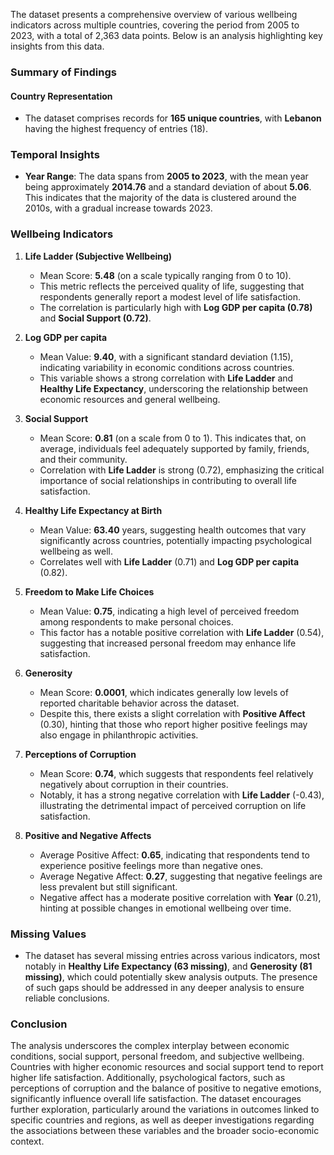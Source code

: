The dataset presents a comprehensive overview of various wellbeing indicators across multiple countries, covering the period from 2005 to 2023, with a total of 2,363 data points. Below is an analysis highlighting key insights from this data.

### Summary of Findings

#### Country Representation
- The dataset comprises records for **165 unique countries**, with **Lebanon** having the highest frequency of entries (18).

### Temporal Insights
- **Year Range**: The data spans from **2005 to 2023**, with the mean year being approximately **2014.76** and a standard deviation of about **5.06**. This indicates that the majority of the data is clustered around the 2010s, with a gradual increase towards 2023.

### Wellbeing Indicators

1. **Life Ladder (Subjective Wellbeing)**
   - Mean Score: **5.48** (on a scale typically ranging from 0 to 10).
   - This metric reflects the perceived quality of life, suggesting that respondents generally report a modest level of life satisfaction.
   - The correlation is particularly high with **Log GDP per capita (0.78)** and **Social Support (0.72)**.

2. **Log GDP per capita**
   - Mean Value: **9.40**, with a significant standard deviation (1.15), indicating variability in economic conditions across countries.
   - This variable shows a strong correlation with **Life Ladder** and **Healthy Life Expectancy**, underscoring the relationship between economic resources and general wellbeing.

3. **Social Support**
   - Mean Score: **0.81** (on a scale from 0 to 1). This indicates that, on average, individuals feel adequately supported by family, friends, and their community.
   - Correlation with **Life Ladder** is strong (0.72), emphasizing the critical importance of social relationships in contributing to overall life satisfaction.

4. **Healthy Life Expectancy at Birth**
   - Mean Value: **63.40** years, suggesting health outcomes that vary significantly across countries, potentially impacting psychological wellbeing as well.
   - Correlates well with **Life Ladder** (0.71) and **Log GDP per capita** (0.82).

5. **Freedom to Make Life Choices**
   - Mean Value: **0.75**, indicating a high level of perceived freedom among respondents to make personal choices.
   - This factor has a notable positive correlation with **Life Ladder** (0.54), suggesting that increased personal freedom may enhance life satisfaction.

6. **Generosity**
   - Mean Score: **0.0001**, which indicates generally low levels of reported charitable behavior across the dataset.
   - Despite this, there exists a slight correlation with **Positive Affect** (0.30), hinting that those who report higher positive feelings may also engage in philanthropic activities.

7. **Perceptions of Corruption**
   - Mean Score: **0.74**, which suggests that respondents feel relatively negatively about corruption in their countries.
   - Notably, it has a strong negative correlation with **Life Ladder** (-0.43), illustrating the detrimental impact of perceived corruption on life satisfaction.

8. **Positive and Negative Affects**
   - Average Positive Affect: **0.65**, indicating that respondents tend to experience positive feelings more than negative ones.
   - Average Negative Affect: **0.27**, suggesting that negative feelings are less prevalent but still significant.
   - Negative affect has a moderate positive correlation with **Year** (0.21), hinting at possible changes in emotional wellbeing over time.

### Missing Values
- The dataset has several missing entries across various indicators, most notably in **Healthy Life Expectancy (63 missing)**, and **Generosity (81 missing)**, which could potentially skew analysis outputs. The presence of such gaps should be addressed in any deeper analysis to ensure reliable conclusions.

### Conclusion
The analysis underscores the complex interplay between economic conditions, social support, personal freedom, and subjective wellbeing. Countries with higher economic resources and social support tend to report higher life satisfaction. Additionally, psychological factors, such as perceptions of corruption and the balance of positive to negative emotions, significantly influence overall life satisfaction. The dataset encourages further exploration, particularly around the variations in outcomes linked to specific countries and regions, as well as deeper investigations regarding the associations between these variables and the broader socio-economic context.